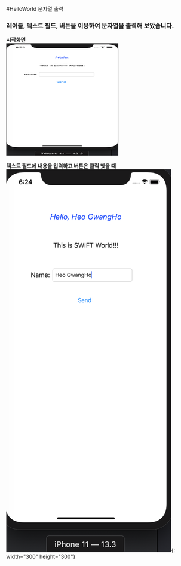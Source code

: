 #HelloWorld 문자열 출력  
### 레이블, 텍스트 필드, 버튼을 이용하여 문자열을 출력해 보았습니다.  


**시작화면**  
<img src="/img/1.png" width="300" height="300">


**텍스트 필드에 내용을 입력하고 버튼은 클릭 했을 때**
![출력화면](/img/2.png){: width="300" height="300"}
